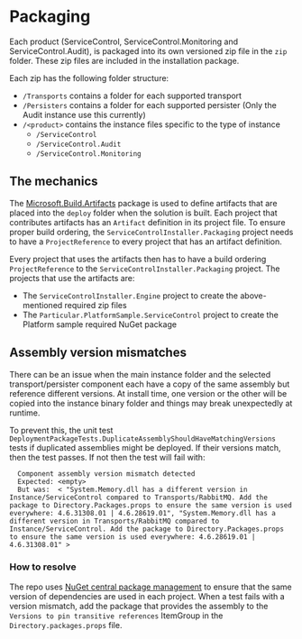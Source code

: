 # Packaging

Each product (ServiceControl, ServiceControl.Monitoring and ServiceControl.Audit), is packaged into its own versioned zip file in the `zip` folder. These zip files are included in the installation package.

Each zip has the following folder structure:

- `/Transports` contains a folder for each supported transport
- `/Persisters` contains a folder for each supported persister (Only the Audit instance use this currently)
- `/<product>` contains the instance files specific to the type of instance
  - `/ServiceControl`
  - `/ServiceControl.Audit`
  - `/ServiceControl.Monitoring`

## The mechanics

The [Microsoft.Build.Artifacts](https://github.com/microsoft/MSBuildSdks/tree/main/src/Artifacts) package is used to define artifacts that are placed into the `deploy` folder when the solution is built. Each project that contributes artifacts has an `Artifact` definition in its project file.
To ensure proper build ordering, the `ServiceControlInstaller.Packaging` project needs to have a `ProjectReference` to every project that has an artifact definition.

Every project that uses the artifacts then has to have a build ordering `ProjectReference` to the `ServiceControlInstaller.Packaging` project. The projects that use the artifacts are:

- The `ServiceControlInstaller.Engine` project to create the above-mentioned required zip files
- The `Particular.PlatformSample.ServiceControl` project to create the Platform sample required NuGet package

## Assembly version mismatches

There can be an issue when the main instance folder and the selected transport/persister component each have a copy of the same assembly but reference different versions. At install time, one version or the other will be copied into the instance binary folder and things may break unexpectedly at runtime.

To prevent this, the unit test `DeploymentPackageTests.DuplicateAssemblyShouldHaveMatchingVersions` tests if duplicated assemblies might be deployed. If their versions match, then the test passes. If not then the test will fail with:

```
  Component assembly version mismatch detected
  Expected: <empty>
  But was:  < "System.Memory.dll has a different version in Instance/ServiceControl compared to Transports/RabbitMQ. Add the package to Directory.Packages.props to ensure the same version is used everywhere: 4.6.31308.01 | 4.6.28619.01", "System.Memory.dll has a different version in Transports/RabbitMQ compared to Instance/ServiceControl. Add the package to Directory.Packages.props to ensure the same version is used everywhere: 4.6.28619.01 | 4.6.31308.01" >
```

### How to resolve

The repo uses [NuGet central package management](https://learn.microsoft.com/en-us/nuget/consume-packages/central-package-management) to ensure that the same version of dependencies are used in each project. When a test fails with a version mismatch, add the package that provides the assembly to the `Versions to pin transitive references` ItemGroup in the `Directory.packages.props` file.
